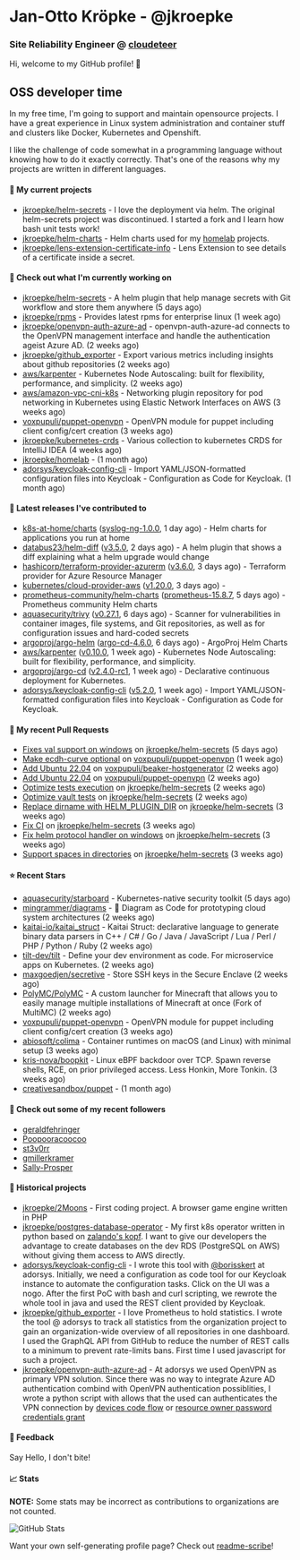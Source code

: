 # Jan-Otto Kröpke - @jkroepke
### Site Reliability Engineer @ [cloudeteer](https://github.com/adorsys)

Hi, welcome to my GitHub profile! 👋

## OSS developer time
In my free time, I'm going to support and maintain opensource projects. I have a great experience in Linux system administration and container stuff and clusters like Docker, Kubernetes and Openshift.

I like the challenge of code somewhat in a programming language without knowing how to do it exactly correctly. That's one of the reasons why my projects are written in different languages.

#### 🌱 My current projects
- [jkroepke/helm-secrets](https://github.com/jkroepke/helm-secrets) - I love the deployment via helm. The original helm-secrets project was discontinued. I started a fork and I learn how bash unit tests work!
- [jkroepke/helm-charts](https://github.com/jkroepke/helm-charts) - Helm charts used for my [homelab](https://github.com/jkroepke/homelab) projects.
- [jkroepke/lens-extension-certificate-info](https://github.com/jkroepke/lens-extension-certificate-info) - Lens Extension to see details of a certificate inside a secret.

#### 👷 Check out what I'm currently working on

- [jkroepke/helm-secrets](https://github.com/jkroepke/helm-secrets) - A helm plugin that help manage secrets with Git workflow and store them anywhere (5 days ago)
- [jkroepke/rpms](https://github.com/jkroepke/rpms) - Provides latest rpms for enterprise linux (1 week ago)
- [jkroepke/openvpn-auth-azure-ad](https://github.com/jkroepke/openvpn-auth-azure-ad) - openvpn-auth-azure-ad connects to the OpenVPN management interface and handle the authentication ageist Azure AD. (2 weeks ago)
- [jkroepke/github_exporter](https://github.com/jkroepke/github_exporter) - Export various metrics including insights about github repositories (2 weeks ago)
- [aws/karpenter](https://github.com/aws/karpenter) - Kubernetes Node Autoscaling: built for flexibility, performance, and simplicity. (2 weeks ago)
- [aws/amazon-vpc-cni-k8s](https://github.com/aws/amazon-vpc-cni-k8s) - Networking plugin repository for pod networking in Kubernetes using Elastic Network Interfaces on AWS (3 weeks ago)
- [voxpupuli/puppet-openvpn](https://github.com/voxpupuli/puppet-openvpn) - OpenVPN module for puppet including client config/cert creation (3 weeks ago)
- [jkroepke/kubernetes-crds](https://github.com/jkroepke/kubernetes-crds) - Various collection to kubernetes CRDS for IntelliJ IDEA (4 weeks ago)
- [jkroepke/homelab](https://github.com/jkroepke/homelab) -  (1 month ago)
- [adorsys/keycloak-config-cli](https://github.com/adorsys/keycloak-config-cli) - Import YAML/JSON-formatted configuration files into Keycloak - Configuration as Code for Keycloak. (1 month ago)

#### 🔭 Latest releases I've contributed to

- [k8s-at-home/charts](https://github.com/k8s-at-home/charts) ([syslog-ng-1.0.0](https://github.com/k8s-at-home/charts/releases/tag/syslog-ng-1.0.0), 1 day ago) - Helm charts for applications you run at home
- [databus23/helm-diff](https://github.com/databus23/helm-diff) ([v3.5.0](https://github.com/databus23/helm-diff/releases/tag/v3.5.0), 2 days ago) - A helm plugin that shows a diff explaining what a helm upgrade would change
- [hashicorp/terraform-provider-azurerm](https://github.com/hashicorp/terraform-provider-azurerm) ([v3.6.0](https://github.com/hashicorp/terraform-provider-azurerm/releases/tag/v3.6.0), 3 days ago) - Terraform provider for Azure Resource Manager
- [kubernetes/cloud-provider-aws](https://github.com/kubernetes/cloud-provider-aws) ([v1.20.0](https://github.com/kubernetes/cloud-provider-aws/releases/tag/v1.20.0), 3 days ago) - 
- [prometheus-community/helm-charts](https://github.com/prometheus-community/helm-charts) ([prometheus-15.8.7](https://github.com/prometheus-community/helm-charts/releases/tag/prometheus-15.8.7), 5 days ago) - Prometheus community Helm charts
- [aquasecurity/trivy](https://github.com/aquasecurity/trivy) ([v0.27.1](https://github.com/aquasecurity/trivy/releases/tag/v0.27.1), 6 days ago) - Scanner for vulnerabilities in container images, file systems, and Git repositories, as well as for configuration issues and hard-coded secrets
- [argoproj/argo-helm](https://github.com/argoproj/argo-helm) ([argo-cd-4.6.0](https://github.com/argoproj/argo-helm/releases/tag/argo-cd-4.6.0), 6 days ago) - ArgoProj Helm Charts
- [aws/karpenter](https://github.com/aws/karpenter) ([v0.10.0](https://github.com/aws/karpenter/releases/tag/v0.10.0), 1 week ago) - Kubernetes Node Autoscaling: built for flexibility, performance, and simplicity.
- [argoproj/argo-cd](https://github.com/argoproj/argo-cd) ([v2.4.0-rc1](https://github.com/argoproj/argo-cd/releases/tag/v2.4.0-rc1), 1 week ago) - Declarative continuous deployment for Kubernetes.
- [adorsys/keycloak-config-cli](https://github.com/adorsys/keycloak-config-cli) ([v5.2.0](https://github.com/adorsys/keycloak-config-cli/releases/tag/v5.2.0), 1 week ago) - Import YAML/JSON-formatted configuration files into Keycloak - Configuration as Code for Keycloak.

#### 🔨 My recent Pull Requests

- [Fixes val support on windows](https://github.com/jkroepke/helm-secrets/pull/224) on [jkroepke/helm-secrets](https://github.com/jkroepke/helm-secrets) (5 days ago)
- [Make ecdh-curve optional](https://github.com/voxpupuli/puppet-openvpn/pull/436) on [voxpupuli/puppet-openvpn](https://github.com/voxpupuli/puppet-openvpn) (1 week ago)
- [Add Ubuntu 22.04](https://github.com/voxpupuli/beaker-hostgenerator/pull/248) on [voxpupuli/beaker-hostgenerator](https://github.com/voxpupuli/beaker-hostgenerator) (2 weeks ago)
- [Add Ubuntu 22.04](https://github.com/voxpupuli/puppet-openvpn/pull/435) on [voxpupuli/puppet-openvpn](https://github.com/voxpupuli/puppet-openvpn) (2 weeks ago)
- [Optimize tests execution](https://github.com/jkroepke/helm-secrets/pull/221) on [jkroepke/helm-secrets](https://github.com/jkroepke/helm-secrets) (2 weeks ago)
- [Optimize vault tests](https://github.com/jkroepke/helm-secrets/pull/220) on [jkroepke/helm-secrets](https://github.com/jkroepke/helm-secrets) (2 weeks ago)
- [Replace dirname with HELM_PLUGIN_DIR](https://github.com/jkroepke/helm-secrets/pull/219) on [jkroepke/helm-secrets](https://github.com/jkroepke/helm-secrets) (3 weeks ago)
- [Fix CI](https://github.com/jkroepke/helm-secrets/pull/218) on [jkroepke/helm-secrets](https://github.com/jkroepke/helm-secrets) (3 weeks ago)
- [Fix helm protocol handler on windows](https://github.com/jkroepke/helm-secrets/pull/217) on [jkroepke/helm-secrets](https://github.com/jkroepke/helm-secrets) (3 weeks ago)
- [Support spaces in directories](https://github.com/jkroepke/helm-secrets/pull/216) on [jkroepke/helm-secrets](https://github.com/jkroepke/helm-secrets) (3 weeks ago)

#### ⭐ Recent Stars

- [aquasecurity/starboard](https://github.com/aquasecurity/starboard) - Kubernetes-native security toolkit (5 days ago)
- [mingrammer/diagrams](https://github.com/mingrammer/diagrams) - :art: Diagram as Code for prototyping cloud system architectures (2 weeks ago)
- [kaitai-io/kaitai_struct](https://github.com/kaitai-io/kaitai_struct) - Kaitai Struct: declarative language to generate binary data parsers in C&#43;&#43; / C# / Go / Java / JavaScript / Lua / Perl / PHP / Python / Ruby (2 weeks ago)
- [tilt-dev/tilt](https://github.com/tilt-dev/tilt) - Define your dev environment as code. For microservice apps on Kubernetes. (2 weeks ago)
- [maxgoedjen/secretive](https://github.com/maxgoedjen/secretive) - Store SSH keys in the Secure Enclave (2 weeks ago)
- [PolyMC/PolyMC](https://github.com/PolyMC/PolyMC) - A custom launcher for Minecraft that allows you to easily manage multiple installations of Minecraft at once (Fork of MultiMC) (2 weeks ago)
- [voxpupuli/puppet-openvpn](https://github.com/voxpupuli/puppet-openvpn) - OpenVPN module for puppet including client config/cert creation (3 weeks ago)
- [abiosoft/colima](https://github.com/abiosoft/colima) - Container runtimes on macOS (and Linux) with minimal setup (3 weeks ago)
- [kris-nova/boopkit](https://github.com/kris-nova/boopkit) - Linux eBPF backdoor over TCP. Spawn reverse shells, RCE, on prior privileged access. Less Honkin, More Tonkin. (3 weeks ago)
- [creativesandbox/puppet](https://github.com/creativesandbox/puppet) -  (1 month ago)

#### 👯 Check out some of my recent followers

- [geraldfehringer](https://github.com/geraldfehringer)
- [Poopooracoocoo](https://github.com/Poopooracoocoo)
- [st3v0rr](https://github.com/st3v0rr)
- [gmillerkramer](https://github.com/gmillerkramer)
- [Sally-Prosper](https://github.com/Sally-Prosper)

#### 📜 Historical projects
- [jkroepke/2Moons](https://github.com/jkroepke/2Moons) - First coding project. A browser game engine written in PHP
- [jkroepke/postgres-database-operator](https://github.com/jkroepke/postgres-database-operator) - My first k8s operator written in python based on [zalando's kopf](https://github.com/zalando-incubator/kopf). I want to give our developers the advantage to create databases on the dev RDS (PostgreSQL on AWS) without giving them access to AWS directly.
- [adorsys/keycloak-config-cli](https://github.com/adorsys/keycloak-config-cli) - I wrote this tool with [@borisskert](https://github.com/borisskert) at adorsys. Initially, we need a configuration as code tool for our Keycloak instance to automate the configuration tasks. Click on the UI was a nogo. After the first PoC with bash and curl scripting, we rewrote the whole tool in java and used the REST client provided by Keycloak.
- [jkroepke/github_exporter](https://github.com/jkroepke/github_exporter) - I love Prometheus to hold statistics. I wrote the tool @ adorsys to track all statistics from the organization project to gain an organization-wide overview of all repositories in one dashboard. I used the GraphQL API from GitHub to reduce the number of REST calls to a minimum to prevent rate-limits bans. First time I used javascript for such a project.
- [jkroepke/openvpn-auth-azure-ad](https://github.com/jkroepke/openvpn-auth-azure-ad) - At adorsys we used OpenVPN as primary VPN solution. Since there was no way to integrate Azure AD authentication combind with OpenVPN authentication possiblities, I wrote a python script with allows that the used can authenticates the VPN connection by [devices code flow](https://docs.microsoft.com/en-us/azure/active-directory/develop/v2-oauth2-device-code) or [resource owner password credentials grant](https://docs.microsoft.com/en-us/azure/active-directory/develop/v2-oauth-ropc)

#### 💬 Feedback

Say Hello, I don't bite!

#### 📈 Stats

**NOTE:** Some stats may be incorrect as contributions to organizations
are not counted.

![GitHub Stats](https://github-readme-stats.vercel.app/api?username=jkroepke&count_private=false&theme=tokyonight&show_icons=true)

Want your own self-generating profile page? Check out [readme-scribe](https://github.com/muesli/readme-scribe)!
